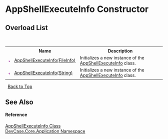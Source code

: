 # AppShellExecuteInfo Constructor 
 


## Overload List
&nbsp;<table><tr><th></th><th>Name</th><th>Description</th></tr><tr><td>![Public method](media/pubmethod.gif "Public method")</td><td><a href="M_DevCase_Core_Application_AppShellExecuteInfo__ctor">AppShellExecuteInfo(FileInfo)</a></td><td>
Initializes a new instance of the <a href="T_DevCase_Core_Application_AppShellExecuteInfo">AppShellExecuteInfo</a> class.</td></tr><tr><td>![Public method](media/pubmethod.gif "Public method")</td><td><a href="M_DevCase_Core_Application_AppShellExecuteInfo__ctor_1">AppShellExecuteInfo(String)</a></td><td>
Initializes a new instance of the <a href="T_DevCase_Core_Application_AppShellExecuteInfo">AppShellExecuteInfo</a> class.</td></tr></table>&nbsp;
<a href="#appshellexecuteinfo-constructor">Back to Top</a>

## See Also


#### Reference
<a href="T_DevCase_Core_Application_AppShellExecuteInfo">AppShellExecuteInfo Class</a><br /><a href="N_DevCase_Core_Application">DevCase.Core.Application Namespace</a><br />